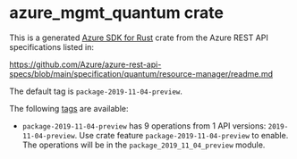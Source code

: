# azure_mgmt_quantum crate

This is a generated [Azure SDK for Rust](https://github.com/Azure/azure-sdk-for-rust) crate from the Azure REST API specifications listed in:

https://github.com/Azure/azure-rest-api-specs/blob/main/specification/quantum/resource-manager/readme.md

The default tag is `package-2019-11-04-preview`.

The following [tags](https://github.com/Azure/azure-sdk-for-rust/blob/main/services/tags.md) are available:

- `package-2019-11-04-preview` has 9 operations from 1 API versions: `2019-11-04-preview`. Use crate feature `package-2019-11-04-preview` to enable. The operations will be in the `package_2019_11_04_preview` module.